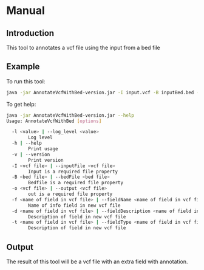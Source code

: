 # Manual

## Introduction
This tool to annotates a vcf file using the input from a bed file

## Example
To run this tool:
```bash
java -jar AnnotateVcfWithBed-version.jar -I input.vcf -B inputBed.bed -o output.vcf
```

To get help:
```bash
java -jar AnnotateVcfWithBed-version.jar --help
Usage: AnnotateVcfWithBed [options]

  -l <value> | --log_level <value>
        Log level
  -h | --help
        Print usage
  -v | --version
        Print version
  -I <vcf file> | --inputFile <vcf file>
        Input is a required file property
  -B <bed file> | --bedFile <bed file>
        Bedfile is a required file property
  -o <vcf file> | --output <vcf file>
        out is a required file property
  -f <name of field in vcf file> | --fieldName <name of field in vcf file>
        Name of info field in new vcf file
  -d <name of field in vcf file> | --fieldDescription <name of field in vcf file>
        Description of field in new vcf file
  -t <name of field in vcf file> | --fieldType <name of field in vcf file>
        Description of field in new vcf file
```

## Output
The result of this tool will be a vcf file with an extra field with annotation.
